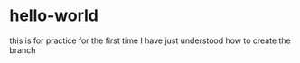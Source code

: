 # hello-world
this is for practice for the first time
I have just understood how to create the branch
